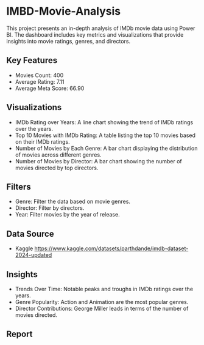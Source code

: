 # IMBD-Movie-Analysis
This project presents an in-depth analysis of IMDb movie data using Power BI. The dashboard includes key metrics and visualizations that provide insights into movie ratings, genres, and directors.

## Key Features
- Movies Count: 400
- Average Rating: 7.11
- Average Meta Score: 66.90

## Visualizations
- IMDb Rating over Years: A line chart showing the trend of IMDb ratings over the years.
- Top 10 Movies with IMDb Rating: A table listing the top 10 movies based on their IMDb ratings.
- Number of Movies by Each Genre: A bar chart displaying the distribution of movies across different genres.
- Number of Movies by Director: A bar chart showing the number of movies directed by top directors.

## Filters
- Genre: Filter the data based on movie genres.
- Director: Filter by directors.
- Year: Filter movies by the year of release.

## Data Source
- Kaggle https://www.kaggle.com/datasets/parthdande/imdb-dataset-2024-updated

## Insights
- Trends Over Time: Notable peaks and troughs in IMDb ratings over the years.
- Genre Popularity: Action and Animation are the most popular genres.
- Director Contributions: George Miller leads in terms of the number of movies directed.

## Report
